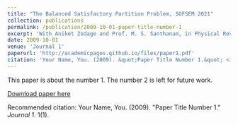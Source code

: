 ```yaml
---
title: "The Balanced Satisfactory Partition Problem, SOFSEM 2021"
collection: publications
permalink: /publication/2009-10-01-paper-title-number-1
excerpt: 'With Aniket Zodage and Prof. M. S. Santhanam, in Physical Review E (Letter) (2021)'
date: 2009-10-01
venue: 'Journal 1'
paperurl: 'http://academicpages.github.io/files/paper1.pdf'
citation: 'Your Name, You. (2009). &quot;Paper Title Number 1.&quot; <i>Journal 1</i>. 1(1).'
---
```

This paper is about the number 1. The number 2 is left for future work.

[Download paper here](http://academicpages.github.io/files/paper1.pdf)

Recommended citation: Your Name, You. (2009). "Paper Title Number 1." <i>Journal 1</i>. 1(1).
